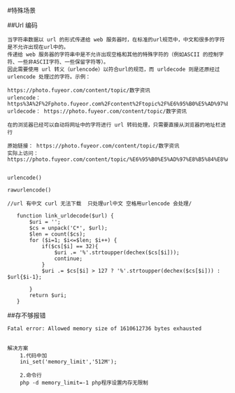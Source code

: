 #特殊场景
  
##Url  编码

    当字符串数据以 url 的形式传递给 web 服务器时，在标准的url规范中，中文和很多的字符是不允许出现在url中的。
    传递给 web 服务器的字符串中是不允许出现空格和其他的特殊字符的（例如ASCII 的控制字符、一些非ASCII字符、一些保留字符等）。
    因此需要使用 url 转义（urlencode）以符合url的规范，而 urldecode 则是还原经过 urlencode 处理过的字符。示例：
    
    https://photo.fuyeor.com/content/topic/数字资讯
    urlencode： https%3A%2F%2Fphoto.fuyeor.com%2Fcontent%2Ftopic%2F%E6%95%B0%E5%AD%97%E8%B5%84%E8%AE%AF
    urldecode： https://photo.fuyeor.com/content/topic/数字资讯
    
    在的浏览器已经可以自动将网址中的字符进行 url 转码处理，只需要直接从浏览器的地址栏进行
    
    原始链接： https://photo.fuyeor.com/content/topic/数字资讯
    实际上访问： https://photo.fuyeor.com/content/topic/%E6%95%B0%E5%AD%97%E8%B5%84%E8%AE%AF
    
    
    urlencode()
    
    rawurlencode()
    
    //url 有中文 curl 无法下载  只处理url中文 空格用urlencode 会处理/
 ```   
    function link_urldecode($url) {
        $uri = '';
        $cs = unpack('C*', $url);
        $len = count($cs);
        for ($i=1; $i<=$len; $i++) {
            if($cs[$i] == 32){
                $uri .= '%'.strtoupper(dechex($cs[$i]));
                continue;
            }
            $uri .= $cs[$i] > 127 ? '%'.strtoupper(dechex($cs[$i])) : $url{$i-1};
    
        }
        return $uri;
    }
```

##存不够报错

    Fatal error: Allowed memory size of 1610612736 bytes exhausted 
    
    
    解决方案
        1.代码中加
        ini_set('memory_limit','512M');
        
        2.命令行
        php -d memory_limit=-1 php程序设置内存无限制
